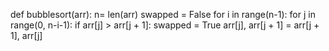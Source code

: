 def bubblesort(arr):
    n= len(arr)
    swapped = False
    for i in range(n-1):
      for j in range(0, n-i-1):
        if arr[j] > arr[j + 1]:
          swapped = True
          arr[j], arr[j + 1] = arr[j + 1], arr[j]
          
